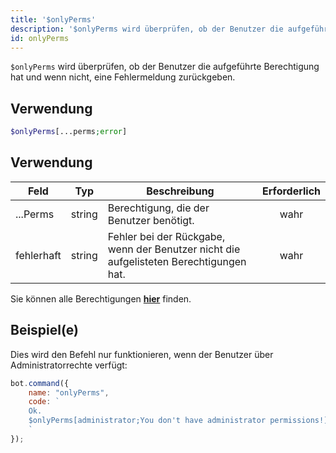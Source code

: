 ```yaml
---
title: '$onlyPerms'
description: '$onlyPerms wird überprüfen, ob der Benutzer die aufgeführte Berechtigung hat und eine Fehlermeldung zurückgeben, falls nicht.'
id: onlyPerms
---
```


`$onlyPerms` wird überprüfen, ob der Benutzer die aufgeführte Berechtigung hat und wenn nicht, eine Fehlermeldung zurückgeben.

## Verwendung

```php
$onlyPerms[...perms;error]
```

## Verwendung

| Feld       | Typ    | Beschreibung                                                                           | Erforderlich |
| ---------- | ------ | -------------------------------------------------------------------------------------- |:------------:|
| ...Perms   | string | Berechtigung, die der Benutzer benötigt.                                               |     wahr     |
| fehlerhaft | string | Fehler bei der Rückgabe, wenn der Benutzer nicht die aufgelisteten Berechtigungen hat. |     wahr     |

Sie können alle Berechtigungen __[hier](../../guides/Client/2permissionsintents.md)__ finden.

## Beispiel(e)

Dies wird den Befehl nur funktionieren, wenn der Benutzer über Administratorrechte verfügt:

```javascript
bot.command({
    name: "onlyPerms",
    code: `
    Ok.
    $onlyPerms[administrator;You don't have administrator permissions!]
    `
});
```